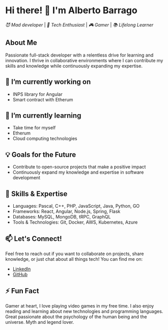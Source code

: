 # Hi there! 👋 I'm Alberto Barrago
*😈 Mad developer* | *🚀 Tech Enthusiast* | *🎮 Gamer* | *📚 Lifelong Learner*

## About Me
Passionate full-stack developer with a relentless drive for learning and innovation.
I thrive in collaborative environments where I can contribute my skills and knowledge while continuously expanding my expertise.

## 🔭 I’m currently working on
- INPS library for Angular
- Smart contract with Etherum

## 🌱 I’m currently learning
- Take time for myself
- Etherum
- Cloud computing technologies

## 💡 Goals for the Future
- Contribute to open-source projects that make a positive impact
- Continuously expand my knowledge and expertise in software development

## 🚀 Skills & Expertise
- Languages:  Pascal, C++, PHP, JavaScript, Java, Python, GO 
- Frameworks: React, Angular, Node.js, Spring, Flask
- Databases: MySQL, MongoDB, tRPC, GraphQL
- Tools & Technologies: Git, Docker, AWS, Kubernetes, Azure

## 📫 Let's Connect!
Feel free to reach out if you want to collaborate on projects, share knowledge, or just chat about all things tech! You can find me on:
- [LinkedIn](https://www.linkedin.com/in/albertobarrago)
- [GitHub](https://github.com/albertobarrago)

## ⚡ Fun Fact
Gamer at heart, I love playing video games in my free time. I also enjoy reading and learning about new technologies and programming languages.
Great passionate about the psychology of the human being and the universe. Myth and legend lover.
